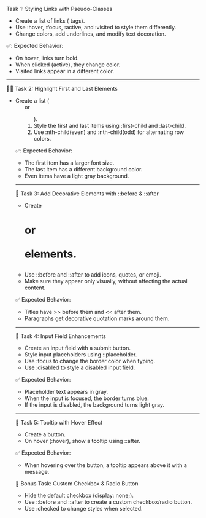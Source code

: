 Task 1: Styling Links with Pseudo-Classes

* Create a list of links (<a> tags).
* Use :hover, :focus, :active, and :visited to style them differently.
* Change colors, add underlines, and modify text decoration.


✅: Expected Behavior:

* On hover, links turn bold.
* When clicked (active), they change color.
* Visited links appear in a different color.

----------------------------------------------------------------------------------

📌✅ Task 2: Highlight First and Last Elements

* Create a list (<ul> or <ol>).
* Style the first and last items using :first-child and :last-child.
* Use :nth-child(even) and :nth-child(odd) for alternating row colors.


✅: Expected Behavior:

* The first item has a larger font size.
* The last item has a different background color.
* Even items have a light gray background.

--------------------------------------------------------------------------------

📌 Task 3: Add Decorative Elements with ::before & ::after

* Create <h1> or <p> elements.
* Use ::before and ::after to add icons, quotes, or emoji.
* Make sure they appear only visually, without affecting the actual content.


✅ Expected Behavior:

* Titles have >> before them and << after them.
* Paragraphs get decorative quotation marks around them.

---------------------------------------------------------------------------

📌 Task 4: Input Field Enhancements

* Create an input field with a submit button.
* Style input placeholders using ::placeholder.
* Use :focus to change the border color when typing.
* Use :disabled to style a disabled input field.


✅ Expected Behavior:

* Placeholder text appears in gray.
* When the input is focused, the border turns blue.
* If the input is disabled, the background turns light gray.

---------------------------------------------------------------------------

📌 Task 5: Tooltip with Hover Effect

* Create a button.
* On hover (:hover), show a tooltip using ::after.


✅ Expected Behavior:

* When hovering over the button, a tooltip appears above it with a message.



📌 Bonus Task: Custom Checkbox & Radio Button

* Hide the default checkbox (display: none;).
* Use ::before and ::after to create a custom checkbox/radio button.
* Use :checked to change styles when selected.

